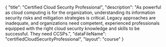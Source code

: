 {
	"title": "Certified Cloud Security Professional",
	"description": "As powerful as cloud computing is for the organization, understanding its information security risks and mitigation strategies is critical. Legacy approaches are inadequate, and organizations need competent, experienced professionals equipped with the right cloud security knowledge and skills to be successful. They need CCSPs.",
	"dataFileName": "certifiedCloudSecurityProfessional",
	"layout": "course"
}